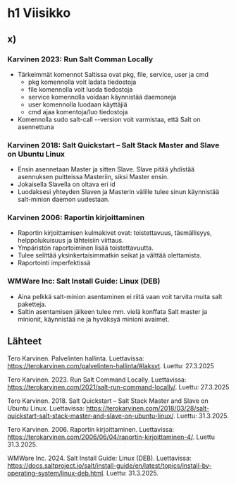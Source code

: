 # h1 Viisikko
## x)
### Karvinen 2023: Run Salt Comman Locally
- Tärkeimmät komennot Saltissa ovat pkg, file, service, user ja cmd
  - pkg komennolla voit ladata tiedostoja
  - file komennolla voit luoda tiedostoja
  - service komennolla voidaan käynnistää daemoneja
  - user komennolla luodaan käyttäjiä
  - cmd ajaa komentoja/luo tiedostoja
- Komennolla sudo salt-call --version voit varmistaa, että Salt on asennettuna

### Karvinen 2018: Salt Quickstart – Salt Stack Master and Slave on Ubuntu Linux
- Ensin asennetaan Master ja sitten Slave. Slave pitää yhdistää asennuksen puitteissa Masteriin, siksi Master ensin.
- Jokaisella Slavella on oltava eri id
- Luodaksesi yhteyden Slaven ja Masterin välille tulee sinun käynnistää salt-minion daemon uudestaan.

### Karvinen 2006: Raportin kirjoittaminen
- Raportin kirjoittamisen kulmakivet ovat: toistettavuus, täsmällisyys, helppolukuisuus ja lähteisiin viittaus.
- Ympäristön raportoiminen lisää toistettavuutta.
- Tulee selittää yksinkertaisimmatkin seikat ja välttää olettamista.
- Raportointi imperfektissä

### WMWare Inc: Salt Install Guide: Linux (DEB)
- Aina pelkkä salt-minion asentaminen ei riitä vaan voit tarvita muita salt paketteja.
- Saltin asentamisen jälkeen tulee mm. vielä konffata Salt master ja minionit, käynnistää ne ja hyväksyä minioni avaimet.

## Lähteet
Tero Karvinen. Palvelinten hallinta. Luettavissa: https://terokarvinen.com/palvelinten-hallinta/#laksyt. Luettu: 27.3.2025

Tero Karvinen. 2023. Run Salt Command Locally. Luettavissa: https://terokarvinen.com/2021/salt-run-command-locally/. Luettu: 27.3.2025

Tero Karvinen. 2018. Salt Quickstart – Salt Stack Master and Slave on Ubuntu Linux. Luettavissa: https://terokarvinen.com/2018/03/28/salt-quickstart-salt-stack-master-and-slave-on-ubuntu-linux/. Luettu: 31.3.2025.

Tero Karvinen. 2006. Raportin kirjoittaminen. Luettavissa: https://terokarvinen.com/2006/06/04/raportin-kirjoittaminen-4/. Luettu 31.3.2025.

WMWare Inc. 2024. Salt Install Guide: Linux (DEB). Luettavissa: https://docs.saltproject.io/salt/install-guide/en/latest/topics/install-by-operating-system/linux-deb.html. Luettu: 31.3.2025.
